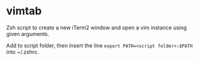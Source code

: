 # vimtab
Zsh script to create a new iTerm2 window and open a vim instance using given arguments. 

Add to script folder, then insert the line
`export PATH=<script folder>:$PATH`
into ~/.zshrc.
